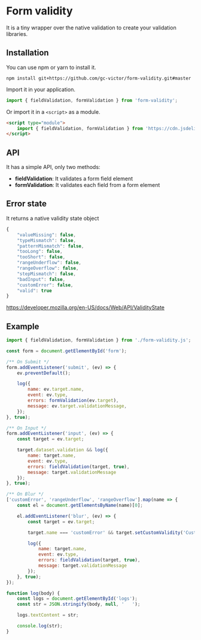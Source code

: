 # Form validity

It is a tiny wrapper over the native validation to create your validation libraries.

## Installation

You can use npm or yarn to install it.

```console
npm install git+https://github.com/gc-victor/form-validity.git#master
```

Import it in your application.

```js
import { fieldValidation, formValidation } from 'form-validity';
```

Or import it in a `<script>` as a module.

```html
<script type="module">
    import { fieldValidation, formValidation } from 'https://cdn.jsdelivr.net/gh/gc-victor/form-validity/form-validity.js';
</script>
```

## API

It has a simple API, only two methods:

- **fieldValidation**: It validates a form field element
- **formValidation**: It validates each field from a form element

## Error state

It returns a native validity state object

```javascript
{
    "valueMissing": false,
    "typeMismatch": false,
    "patternMismatch": false,
    "tooLong": false,
    "tooShort": false,
    "rangeUnderflow": false,
    "rangeOverflow": false,
    "stepMismatch": false,
    "badInput": false,
    "customError": false,
    "valid": true
}
```

https://developer.mozilla.org/en-US/docs/Web/API/ValidityState

## Example

```javascript
import { fieldValidation, formValidation } from './form-validity.js';

const form = document.getElementById('form');

/** On Submit */
form.addEventListener('submit', (ev) => {
    ev.preventDefault();

    log({
        name: ev.target.name,
        event: ev.type,
        errors: formValidation(ev.target),
        message: ev.target.validationMessage,
    });
}, true);

/** On Input */
form.addEventListener('input', (ev) => {
    const target = ev.target;

    target.dataset.validation && log({
        name: target.name,
        event: ev.type,
        errors: fieldValidation(target, true),
        message: target.validationMessage
    });
}, true);

/** On Blur */
['customError', 'rangeUnderflow', 'rangeOverflow'].map(name => {
    const el = document.getElementsByName(name)[0];

    el.addEventListener('blur', (ev) => {
        const target = ev.target;

        target.name === 'customError' && target.setCustomValidity('Custom validation :)');

        log({
            name: target.name,
            event: ev.type,
            errors: fieldValidation(target, true),
            message: target.validationMessage
        });
    }, true);
});

function log(body) {
    const logs = document.getElementById('logs');
    const str = JSON.stringify(body, null, '   ');

    logs.textContent = str;

    console.log(str);
}
```